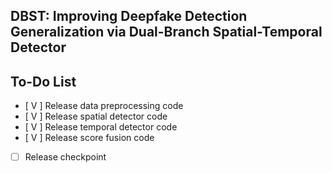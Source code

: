## DBST: Improving Deepfake Detection Generalization via Dual-Branch Spatial-Temporal Detector
## To-Do List
- [ V ] Release data preprocessing code
- [ V ] Release spatial detector code
- [ V ] Release temporal detector code
- [ V ] Release score fusion code
- [   ] Release checkpoint
